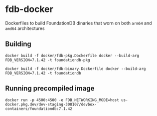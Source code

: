 # fdb-docker


Dockerfiles to build FoundationDB dinaries that worn on both `arm64` and `amd64` architectures

## Building

```
docker build -f docker/fdb-pkg.Dockerfile docker --build-arg FDB_VERSION=7.1.42 -t foundationdb-pkg
```

```
docker build -f docker/fdb-binary.Dockerfile docker --build-arg FDB_VERSION=7.1.42 -t foundationdb
```

## Running precompiled image

```
docker run -p 4500:4500 -e FDB_NETWORKING_MODE=host us-docker.pkg.dev/dev-staging-308107/devbox-containers/foundationdb:7.1.42
```